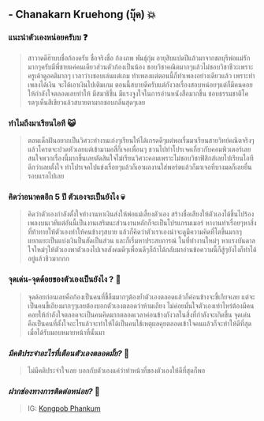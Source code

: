## - Chanakarn Kruehong (บุ๊ค) 💥

### แนะนําตัวเองหน่อยครับบ :question:
> สาวาดดีฮ๊าบบชื่อก้องครับ ชื่อจริงชื่อ ก้องภพ พันธุ์กุ่ม อายุสิบแปดปีแล้วมาจากชลบุรีพ่อแม่รักมากๆครับมีพี่ชายแค่คนเดียวส่วนตัวก้องเป็นน้อง
ชอบวิชาคณิตมากๆแล้วไม่ชอบวิชาชีวะเพราะครูเค้าดูอคติมากๆ เวลาว่างชอบเล่นแต่เกม ทําเพลงแต่ตอนนี้ก็ทําเพลงอย่างเดียวแล้ว
เพราะทําเพลงได้เงิน จะได้เอาเงินไปเติมเกม ตอนนี้สบายดีครับแต่กังวลเรื่องสอบหน่อยๆแต่ก็มีคนคอยให้กําลังใจตลอดเลยทําให้
มีสมาธิขึ้น มีแรงจูงใจในการอ่านหนังสือมากขึ้น ชอบธรรมชาติโครตๆเห็นสีเขียวแล้วสบายตามากชอบกลิ่นสุดๆเลย
### ทำไมถึงมาเรียนไอที :smiley_cat:
> ตอนเด็กฝันอยากเป็นวิศวะทํางานเก่งๆเรียนให้ได้เกรดดีๆแต่พอเรี่มมาเรียนสายวิทย์คณิตจริงๆแล้วโครตจะปวดหัวเลยแต่เข้ามามอสี่ก็เจอเพื่อนๆ
ชวนไปทําโปรเจคเกี่ยวกับคอมพิวเตอร์เลยสนใจพวกเรื่องนี้มากขึ้นเลยตัดสินใจไม่เรียนวิศวะคอมเพราะไม่ชอบวิชาฟิสิกส์เลยไปเรียนไอทีดีกว่าเลยตั้งใจ
ทําโปรเจคไปแข่งเรื่อยๆแล้วก็เอาผลงานใส่พอร์ตแล้วก็มาเจอที่บางมดก็เลยยื่นรอบแรกไปเลย
###  คิดว่าอนาคตอีก 5 ปี ตัวเองจะเป็นยังไง :skull:
> คิดว่าตัวเองกําลังตั้งใจทํางานหาเงินส่งให้พ่อแม่เลี้ยงตัวเอง สร้างชื่อเสียงให้ตัวเองได้ขึ้นไปร้องเพลงบนเวทีแต่อันนี้เป็นงานเสริมนะส่วนงานหลักก็จะเป็นโปรแกรมเมอร์
หางานทําเรื่อยๆหาสิ่งที่ท้าทายให้ตัวเองทําให้คนข้างๆสบาย แล้วก็คิดว่าตัวเราเองน่าจะดูมีความคิดที่โตขึ้นมากๆแยกแยะเป็นแบ่งเงินป็นสัดเป็นส่วน และก็เรี่มหาประสบการณ์
ในที่ทํางานใหม่ๆ หาแรงบันดาลใจใหม่ๆให้ตัวเองพาตัวเองไปเจอสังคมดีๆเพื่อนดีๆก็ถ้าได้กลับมาอ่านข้อความนี้ก็สู้ๆยังไงก็ทําได้อยู่แล้วชิวมากกก
###  จุดเด่น-จุดด้อยของตัวเองเป็นยังไง ? :frog:
> จุดด้อยก่อนเลยคือก้องเป็นคนที่ขี้ลืมมากๆต้องยํ้าตัวเองตลอดแล้วก็ค่อนข้างจะขี้เกียจเลย แต่จะเป็นคนขี้เถียงมากๆๆเลยต้องบอกตัวเองตลอดว่าห้ามเถียง
ไม่ค่อยมั่นใจตัวเองเท่าไหร่ต้องมีคนคอยให้กําลังใจตลอดจะเป็นคนคิดมากตลอดเวลาค่อนข้างกังวลในสิ่งที่กําลังจะเกิดขึ้น
จุดเด่นคือเป็นคนที่ตั้งใจอะไรแล้วจะทําให้ได้เป็นคนใช้เหตุผลคุยตลอดเข้าใจคนแล้วก็จะทําให้ดีที่สุดเมื่อได้รับมอบหมายหน้าที่นั้นมา
### *มีคติประจําอะไรที่เตือนตัวเองตลอดมั้ย?* :snake:
> ไม่มีคติประจําใจเลย บอกกับตัวเองแค่ว่าทําหน้าที่ของตัวเองให้ดีที่สุดก็พอ
### *ฝากช่องทางการติดต่อหน่อย?* :mushroom:
> IG: [Kongpob Phankum](https://www.instagram.com/kongpobpk_/)
